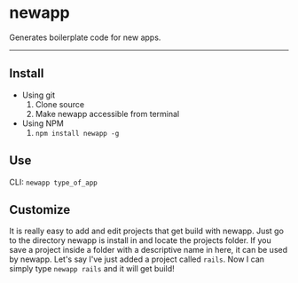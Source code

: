 # newapp

Generates boilerplate code for new apps.

---

## Install
* Using git
  1. Clone source
  2. Make newapp accessible from terminal
* Using NPM
  1. `npm install newapp -g`

## Use
CLI: `newapp type_of_app`

## Customize
It is really easy to add and edit projects that get build with newapp. Just go to the directory newapp is install in and locate the projects folder. If you save a project inside a folder with a descriptive name in here, it can be used by newapp. Let's say I've just added a project called `rails`. Now I can simply type `newapp rails` and it will get build!